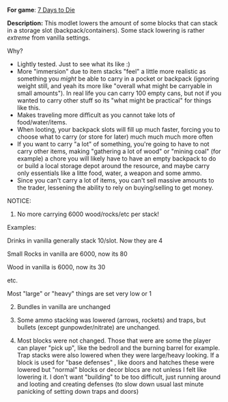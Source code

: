 **For game**: [7 Days to Die](https://7daystodie.com)

**Description:**
This modlet lowers the amount of some blocks that can stack in a storage slot (backpack/containers).
Some stack lowering is rather *extreme* from vanilla settings.

Why?
- Lightly tested. Just to see what its like :)
- More "immersion" due to item stacks "feel" a little more realistic as something you *might* be able to carry
  in a pocket or backpack (ignoring weight still, and yeah its more like "overall what might be carryable in small amounts"). In real life you can carry 100 empty cans, but not if you wanted to carry other stuff so its "what might be practical" for things like this.
- Makes traveling more difficult as you cannot take lots of food/water/items.
- When looting, your backpack slots will fill up much faster, forcing you to choose what to carry (or store for later) much much much more often
- If you want to carry "a lot" of something, you're going to have to not carry other items, making "gathering a lot of wood" or "mining coal" (for example) a chore you will likely have to have an empty backpack to do or build a local storage depot around the resource, and maybe carry only essentials like a litte food, water, a weapon and some ammo.
- Since you can't carry a lot of items, you can't sell massive amounts to the trader, lessening the ability to rely on buying/selling to get money.

NOTICE:
1. No more carrying 6000 wood/rocks/etc per stack!

Examples:

Drinks in vanilla generally stack 10/slot.  Now they are 4

Small Rocks in vanilla are 6000, now its 80

Wood in vanilla is 6000, now its 30

etc.

Most "large" or "heavy" things are set very low or 1

2. Bundles in vanilla are unchanged

3. Some ammo stacking was lowered (arrows, rockets) and traps, but bullets (except gunpowder/nitrate) are unchanged.

4. Most blocks were not changed.  Those that were are some the player can  player "pick up", like the bedroll and the burning barrel for example. Trap stacks were also lowered when they were large/heavy looking.  If a block is used for "base defenses" , like doors and hatches these were lowered but "normal" blocks or decor blocs are not unless I felt like lowering it. I don't want "building" to be too difficult, just running around and looting and creating defenses (to slow down usual last minute panicking of setting down traps and doors)
